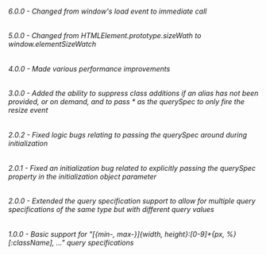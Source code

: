 ###### 6.0.0 - Changed from window's load event to immediate call

###### 5.0.0 - Changed from HTMLElement.prototype.sizeWath to window.elementSizeWatch

###### 4.0.0 - Made various performance improvements

###### 3.0.0 - Added the ability to suppress class additions if an alias has not been provided, or on demand, and to pass * as the querySpec to only fire the resize event

###### 2.0.2 - Fixed logic bugs relating to passing the querySpec around during initialization

###### 2.0.1 - Fixed an initialization bug related to explicitly passing the querySpec property in the initialization object parameter

###### 2.0.0 - Extended the query specification support to allow for multiple query specifications of the same type but with different query values

###### 1.0.0 - Basic support for "[{min-, max-}]{width, height}:[0-9]+{px, %}[:className], ..." query specifications
